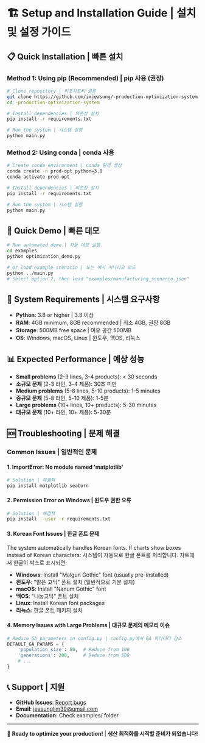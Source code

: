 # 🏗️ Setup and Installation Guide | 설치 및 설정 가이드

## 📋 Quick Installation | 빠른 설치

### Method 1: Using pip (Recommended) | pip 사용 (권장)
```bash
# Clone repository | 리포지토리 클론
git clone https://github.com/imjeasung/-production-optimization-system.git
cd -production-optimization-system

# Install dependencies | 의존성 설치
pip install -r requirements.txt

# Run the system | 시스템 실행
python main.py
```

### Method 2: Using conda | conda 사용
```bash
# Create conda environment | conda 환경 생성
conda create -n prod-opt python=3.8
conda activate prod-opt

# Install dependencies | 의존성 설치
pip install -r requirements.txt

# Run the system | 시스템 실행
python main.py
```

## 🎯 Quick Demo | 빠른 데모
```bash
# Run automated demo | 자동 데모 실행
cd examples
python optimization_demo.py

# Or load example scenario | 또는 예시 시나리오 로드
python ../main.py
# Select option 2, then load "examples/manufacturing_scenario.json"
```

## 🔧 System Requirements | 시스템 요구사항

- **Python**: 3.8 or higher | 3.8 이상
- **RAM**: 4GB minimum, 8GB recommended | 최소 4GB, 권장 8GB
- **Storage**: 500MB free space | 여유 공간 500MB
- **OS**: Windows, macOS, Linux | 윈도우, 맥OS, 리눅스

## 📊 Expected Performance | 예상 성능

- **Small problems** (2-3 lines, 3-4 products): < 30 seconds
- **소규모 문제** (2-3 라인, 3-4 제품): 30초 미만
- **Medium problems** (5-8 lines, 5-10 products): 1-5 minutes  
- **중규모 문제** (5-8 라인, 5-10 제품): 1-5분
- **Large problems** (10+ lines, 10+ products): 5-30 minutes
- **대규모 문제** (10+ 라인, 10+ 제품): 5-30분

## 🆘 Troubleshooting | 문제 해결

### Common Issues | 일반적인 문제

#### 1. ImportError: No module named 'matplotlib'
```bash
# Solution | 해결책
pip install matplotlib seaborn
```

#### 2. Permission Error on Windows | 윈도우 권한 오류
```bash
# Solution | 해결책
pip install --user -r requirements.txt
```

#### 3. Korean Font Issues | 한글 폰트 문제
The system automatically handles Korean fonts. If charts show boxes instead of Korean characters:
시스템이 자동으로 한글 폰트를 처리합니다. 차트에서 한글이 박스로 표시되면:

- **Windows**: Install "Malgun Gothic" font (usually pre-installed)
- **윈도우**: "맑은 고딕" 폰트 설치 (일반적으로 기본 설치)
- **macOS**: Install "Nanum Gothic" font
- **맥OS**: "나눔고딕" 폰트 설치
- **Linux**: Install Korean font packages
- **리눅스**: 한글 폰트 패키지 설치

#### 4. Memory Issues with Large Problems | 대규모 문제의 메모리 이슈
```python
# Reduce GA parameters in config.py | config.py에서 GA 파라미터 감소
DEFAULT_GA_PARAMS = {
    'population_size': 50,  # Reduce from 100
    'generations': 200,     # Reduce from 500
    # ...
}
```

## 📞 Support | 지원

- **GitHub Issues**: [Report bugs](https://github.com/imjeasung/-production-optimization-system/issues)
- **Email**: jeasunglim39@gmail.com
- **Documentation**: Check examples/ folder

---

🎉 **Ready to optimize your production!** | **생산 최적화를 시작할 준비가 되었습니다!**
